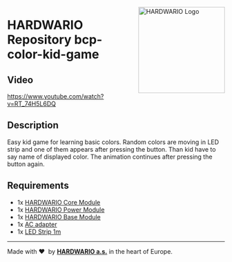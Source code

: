 <a href="https://www.hardwario.com/"><img src="https://www.hardwario.com/ci/assets/hw-logo.svg" width="200" alt="HARDWARIO Logo" align="right"></a>

# HARDWARIO Repository bcp-color-kid-game

## Video

https://www.youtube.com/watch?v=RT_74H5L6DQ

## Description

Easy kid game for learning basic colors. Random colors are moving in LED strip and one of them appears after pressing the button. Than kid have to say name of displayed color. The animation continues after pressing the button again.

## Requirements

* 1x [HARDWARIO Core Module](https://shop.bigclown.com/core-module)
* 1x [HARDWARIO Power Module](https://shop.bigclown.com/power-module)
* 1x [HARDWARIO Base Module](https://shop.bigclown.com/base-module)
* 1x [AC adapter](https://shop.bigclown.com/ac-dc-adapter-5v-3a)
* 1x [LED Strip 1m](https://shop.bigclown.com/led-strip-rgbw-1m-144-leds)

---

Made with &#x2764;&nbsp; by [**HARDWARIO a.s.**](https://www.hardwario.com/) in the heart of Europe.
